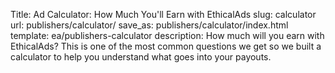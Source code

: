 Title: Ad Calculator: How Much You'll Earn with EthicalAds
slug: calculator
url: publishers/calculator/
save_as: publishers/calculator/index.html
template: ea/publishers-calculator
description: How much will you earn with EthicalAds? This is one of the most common questions we get so we built a calculator to help you understand what goes into your payouts.
